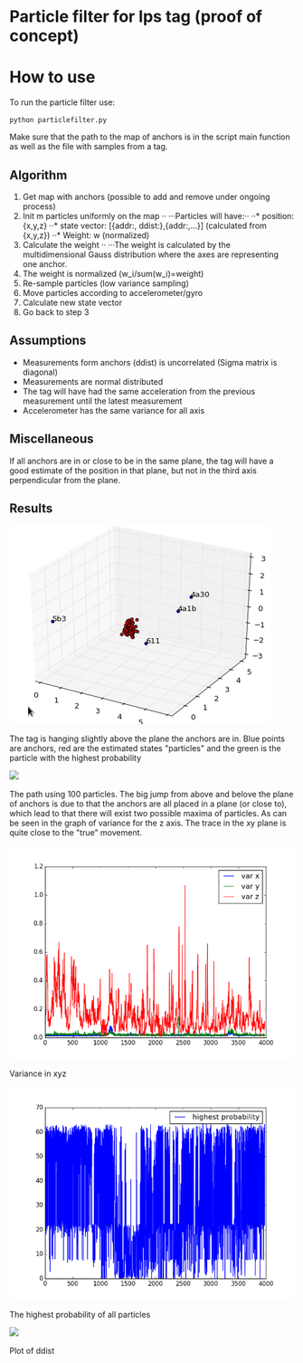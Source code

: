 # Particle filter for lps tag (proof of concept)

# How to use
To run the particle filter use:
```
python particlefilter.py
```
Make sure that the path to the map of anchors is in the script main function as well as the file with samples from a tag.


## Algorithm
1. Get map with anchors (possible to add and remove under ongoing process)
2. Init m particles uniformly on the map ··
···Particles will have:··
··* position: {x,y,z}
··* state vector: [{addr:<addr>, ddist:<ddist>},{addr:<addr>,...}] (calculated from {x,y,z})
··* Weight: w (normalized)
3. Calculate the weight ··
···The weight is calculated by the multidimensional Gauss distribution where the axes are representing one anchor.
4. The weight is normalized (w_i/sum(w_i)=weight)
5. Re-sample particles (low variance sampling)
6. Move particles according to accelerometer/gyro
7. Calculate new state vector
8. Go back to step 3


## Assumptions
* Measurements form anchors (ddist) is uncorrelated (Sigma matrix is diagonal)
* Measurements are normal distributed
* The tag will have had the same acceleration from the previous measurement until the latest measurement
* Accelerometer has the same variance for all axis 


## Miscellaneous
If all anchors are in or close to be in the same plane, the tag will have a good estimate of the position in that plane, but not in the third axis perpendicular from the plane.


## Results

![](images/particle.gif)

The tag is hanging slightly above the plane the anchors are in. Blue points are anchors, red are the estimated states "particles" and the green is the particle with the highest probability

![](images/trace.gif)

The path using 100 particles. The big jump from above and belove the plane of anchors is due to that the anchors are all placed in a plane (or close to), which lead to that there will exist two possible maxima of particles. As can be seen in the graph of variance for the z axis. The trace in the xy plane is quite close to the "true" movement.

![](images/varxyz.png)

Variance in xyz 

![](images/highprob.png)

The highest probability of all particles

![](images/ddsist.png)

Plot of ddist

